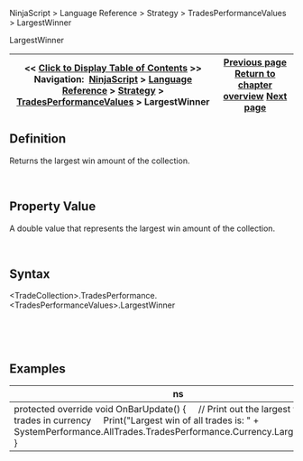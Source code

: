﻿


NinjaScript \> Language Reference \> Strategy \> TradesPerformanceValues \> LargestWinner






















LargestWinner







| \<\< [Click to Display Table of Contents](largestwinner.md) \>\> **Navigation:**     [NinjaScript](ninjascript.md) \> [Language Reference](language_reference_wip.md) \> [Strategy](strategy.md) \> [TradesPerformanceValues](tradesperformancevalues.md) \> LargestWinner | [Previous page](largestloser.md) [Return to chapter overview](tradesperformancevalues.md) [Next page](profitpermonth.md) |
| --- | --- |











## Definition


Returns the largest win amount of the collection.  

 


## Property Value


A double value that represents the largest win amount of the collection.


 


## Syntax
\<TradeCollection\>.TradesPerformance.\<TradesPerformanceValues\>.LargestWinner


 


 


## 


## Examples




| ns |
| --- |
| protected override void OnBarUpdate() {      // Print out the largest win of all trades in currency      Print("Largest win of all trades is: " \+ SystemPerformance.AllTrades.TradesPerformance.Currency.LargestWinner); } |









